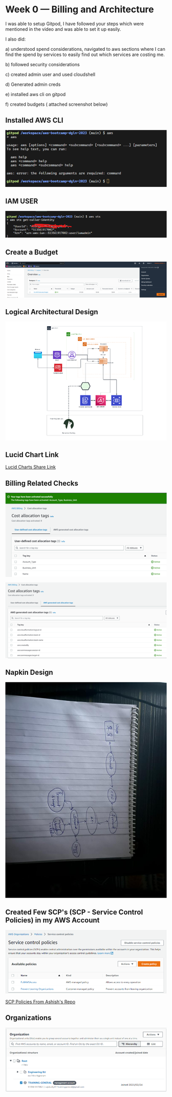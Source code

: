 # Week 0 — Billing and Architecture


I was able to setup Gitpod, I have followed your steps which were mentioned in the video and was able to set it up easily.

I also did:

a) understood spend considerations, navigated to aws sections where I can find the spend by services to easily find out which services are costing me.

b) followed security considerations

c) created admin user and used cloudshell

d) Generated admin creds

e) installed aws cli on gitpod

f) created budgets ( attached screenshot below)


## Installed AWS CLI 

![Installing AWS CLI](assets/week0-aws-cli.png)

## IAM USER

![IAM USER](assets/week0-iam_user.png)


## Create a Budget

![Budgets](assets/week0-budget.png)

## Logical Architectural Design

![Logical Architectural Design](assets/week0-logical_arch_diagram.png)

## Lucid Chart Link

[Lucid Charts Share Link](https://lucid.app/lucidchart/03cd625d-92d8-4e44-a83b-ce711086a3e2/edit?viewport_loc=-3442%2C-932%2C4039%2C2211%2C0_0&invitationId=inv_c6fd0306-c875-4103-9d75-8bf0372bfc45)


## Billing Related Checks

![cost_tag1](assets/week0-cost-tags-1.png)


![cost_tag2](assets/week0-cost-tags-2.png)

## Napkin Design

![Cruddur Napkin Design](assets/week0-napkin_design.jpeg)


## Created Few SCP's (SCP - Service Control Policies) in my AWS Account

![SCP](assets/week0-scp.png)

[SCP Policies From Ashish's Repo](https://github.com/hashishrajan/aws-scp-best-practice-policies/tree/main/AWS%20SCP%20Policies)

## Organizations

![Organisations](assets/week0-org.png)
